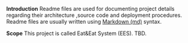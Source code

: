 **Introduction**
Readme files are used for documenting project details regarding their architecture ,source code and deployment procedures. Readme files are usually written using <u>Markdown (md)</u> syntax.

**Scope** 
This project is called Eat&Eat System (EES). TBD.

